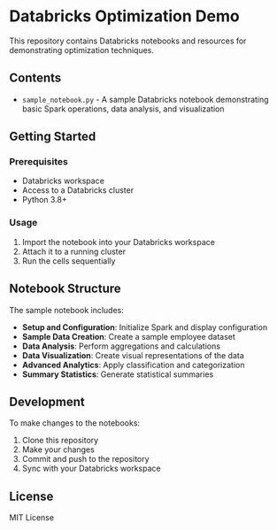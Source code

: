 # Databricks Optimization Demo

This repository contains Databricks notebooks and resources for demonstrating optimization techniques.

## Contents

- `sample_notebook.py` - A sample Databricks notebook demonstrating basic Spark operations, data analysis, and visualization

## Getting Started

### Prerequisites

- Databricks workspace
- Access to a Databricks cluster
- Python 3.8+

### Usage

1. Import the notebook into your Databricks workspace
2. Attach it to a running cluster
3. Run the cells sequentially

## Notebook Structure

The sample notebook includes:

- **Setup and Configuration**: Initialize Spark and display configuration
- **Sample Data Creation**: Create a sample employee dataset
- **Data Analysis**: Perform aggregations and calculations
- **Data Visualization**: Create visual representations of the data
- **Advanced Analytics**: Apply classification and categorization
- **Summary Statistics**: Generate statistical summaries

## Development

To make changes to the notebooks:

1. Clone this repository
2. Make your changes
3. Commit and push to the repository
4. Sync with your Databricks workspace

## License

MIT License

